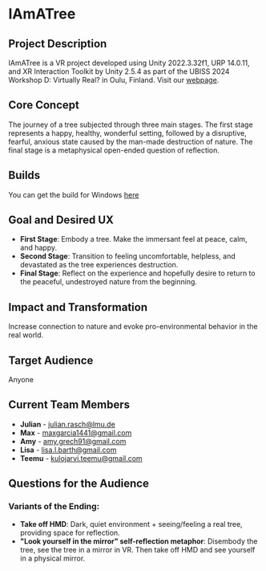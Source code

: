 # IAmATree

## Project Description
IAmATree is a VR project developed using Unity 2022.3.32f1, URP 14.0.11, and XR Interaction Toolkit by Unity 2.5.4 as part of the UBISS 2024 Workshop D: Virtually Real? in Oulu, Finland. 
Visit our [webpage](https://sites.google.com/view/iamatree/start).

## Core Concept
The journey of a tree subjected through three main stages. The first stage represents a happy, healthy, wonderful setting, followed by a disruptive, fearful, anxious state caused by the man-made destruction of nature. The final stage is a metaphysical open-ended question of reflection.

## Builds

You can get the build for Windows [here](https://drive.google.com/drive/folders/1c3dlneZubZxz6BOmrROR5uqVN4EhQVOl?usp=sharing)

## Goal and Desired UX
- **First Stage**: Embody a tree. Make the immersant feel at peace, calm, and happy.
- **Second Stage**: Transition to feeling uncomfortable, helpless, and devastated as the tree experiences destruction.
- **Final Stage**: Reflect on the experience and hopefully desire to return to the peaceful, undestroyed nature from the beginning.

## Impact and Transformation
Increase connection to nature and evoke pro-environmental behavior in the real world.

## Target Audience
Anyone

## Current Team Members
- **Julian** - [julian.rasch@lmu.de](mailto:julian.rasch@lmu.de)
- **Max** - [maxgarcia1441@gmail.com](mailto:maxgarcia1441@gmail.com)
- **Amy** - [amy.grech91@gmail.com](mailto:amy.grech91@gmail.com)
- **Lisa** - [lisa.l.barth@gmail.com](mailto:lisa.l.barth@gmail.com)
- **Teemu** - [kulojarvi.teemu@gmail.com](mailto:kulojarvi.teemu@gmail.com)

## Questions for the Audience
### Variants of the Ending:
- **Take off HMD**: Dark, quiet environment + seeing/feeling a real tree, providing space for reflection.
- **"Look yourself in the mirror" self-reflection metaphor**: Disembody the tree, see the tree in a mirror in VR. Then take off HMD and see yourself in a physical mirror.
